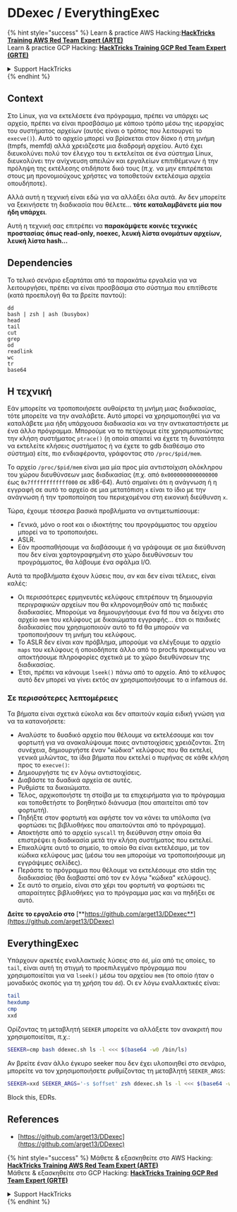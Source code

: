 # DDexec / EverythingExec

{% hint style="success" %}
Learn & practice AWS Hacking:<img src="/.gitbook/assets/arte.png" alt="" data-size="line">[**HackTricks Training AWS Red Team Expert (ARTE)**](https://training.hacktricks.xyz/courses/arte)<img src="/.gitbook/assets/arte.png" alt="" data-size="line">\
Learn & practice GCP Hacking: <img src="/.gitbook/assets/grte.png" alt="" data-size="line">[**HackTricks Training GCP Red Team Expert (GRTE)**<img src="/.gitbook/assets/grte.png" alt="" data-size="line">](https://training.hacktricks.xyz/courses/grte)

<details>

<summary>Support HackTricks</summary>

* Check the [**subscription plans**](https://github.com/sponsors/carlospolop)!
* **Join the** 💬 [**Discord group**](https://discord.gg/hRep4RUj7f) or the [**telegram group**](https://t.me/peass) or **follow** us on **Twitter** 🐦 [**@hacktricks\_live**](https://twitter.com/hacktricks\_live)**.**
* **Share hacking tricks by submitting PRs to the** [**HackTricks**](https://github.com/carlospolop/hacktricks) and [**HackTricks Cloud**](https://github.com/carlospolop/hacktricks-cloud) github repos.

</details>
{% endhint %}

## Context

Στο Linux, για να εκτελέσετε ένα πρόγραμμα, πρέπει να υπάρχει ως αρχείο, πρέπει να είναι προσβάσιμο με κάποιο τρόπο μέσω της ιεραρχίας του συστήματος αρχείων (αυτός είναι ο τρόπος που λειτουργεί το `execve()`). Αυτό το αρχείο μπορεί να βρίσκεται στον δίσκο ή στη μνήμη (tmpfs, memfd) αλλά χρειάζεστε μια διαδρομή αρχείου. Αυτό έχει διευκολύνει πολύ τον έλεγχο του τι εκτελείται σε ένα σύστημα Linux, διευκολύνει την ανίχνευση απειλών και εργαλείων επιτιθέμενων ή την πρόληψη της εκτέλεσης οτιδήποτε δικό τους (_π.χ._ να μην επιτρέπεται στους μη προνομιούχους χρήστες να τοποθετούν εκτελέσιμα αρχεία οπουδήποτε).

Αλλά αυτή η τεχνική είναι εδώ για να αλλάξει όλα αυτά. Αν δεν μπορείτε να ξεκινήσετε τη διαδικασία που θέλετε... **τότε καταλαμβάνετε μία που ήδη υπάρχει**.

Αυτή η τεχνική σας επιτρέπει να **παρακάμψετε κοινές τεχνικές προστασίας όπως read-only, noexec, λευκή λίστα ονομάτων αρχείων, λευκή λίστα hash...**

## Dependencies

Το τελικό σενάριο εξαρτάται από τα παρακάτω εργαλεία για να λειτουργήσει, πρέπει να είναι προσβάσιμα στο σύστημα που επιτίθεστε (κατά προεπιλογή θα τα βρείτε παντού):
```
dd
bash | zsh | ash (busybox)
head
tail
cut
grep
od
readlink
wc
tr
base64
```
## Η τεχνική

Εάν μπορείτε να τροποποιήσετε αυθαίρετα τη μνήμη μιας διαδικασίας, τότε μπορείτε να την αναλάβετε. Αυτό μπορεί να χρησιμοποιηθεί για να καταλάβετε μια ήδη υπάρχουσα διαδικασία και να την αντικαταστήσετε με ένα άλλο πρόγραμμα. Μπορούμε να το πετύχουμε είτε χρησιμοποιώντας την κλήση συστήματος `ptrace()` (η οποία απαιτεί να έχετε τη δυνατότητα να εκτελείτε κλήσεις συστήματος ή να έχετε το gdb διαθέσιμο στο σύστημα) είτε, πιο ενδιαφέροντα, γράφοντας στο `/proc/$pid/mem`.

Το αρχείο `/proc/$pid/mem` είναι μια μία προς μία αντιστοίχιση ολόκληρου του χώρου διευθύνσεων μιας διαδικασίας (_π.χ._ από `0x0000000000000000` έως `0x7ffffffffffff000` σε x86-64). Αυτό σημαίνει ότι η ανάγνωση ή η εγγραφή σε αυτό το αρχείο σε μια μετατόπιση `x` είναι το ίδιο με την ανάγνωση ή την τροποποίηση του περιεχομένου στη εικονική διεύθυνση `x`.

Τώρα, έχουμε τέσσερα βασικά προβλήματα να αντιμετωπίσουμε:

* Γενικά, μόνο ο root και ο ιδιοκτήτης του προγράμματος του αρχείου μπορεί να το τροποποιήσει.
* ASLR.
* Εάν προσπαθήσουμε να διαβάσουμε ή να γράψουμε σε μια διεύθυνση που δεν είναι χαρτογραφημένη στο χώρο διευθύνσεων του προγράμματος, θα λάβουμε ένα σφάλμα I/O.

Αυτά τα προβλήματα έχουν λύσεις που, αν και δεν είναι τέλειες, είναι καλές:

* Οι περισσότερες ερμηνευτές κελύφους επιτρέπουν τη δημιουργία περιγραφικών αρχείων που θα κληρονομηθούν από τις παιδικές διαδικασίες. Μπορούμε να δημιουργήσουμε ένα fd που να δείχνει στο αρχείο `mem` του κελύφους με δικαιώματα εγγραφής... έτσι οι παιδικές διαδικασίες που χρησιμοποιούν αυτό το fd θα μπορούν να τροποποιήσουν τη μνήμη του κελύφους.
* Το ASLR δεν είναι καν πρόβλημα, μπορούμε να ελέγξουμε το αρχείο `maps` του κελύφους ή οποιοδήποτε άλλο από το procfs προκειμένου να αποκτήσουμε πληροφορίες σχετικά με το χώρο διευθύνσεων της διαδικασίας.
* Έτσι, πρέπει να κάνουμε `lseek()` πάνω από το αρχείο. Από το κέλυφος αυτό δεν μπορεί να γίνει εκτός αν χρησιμοποιήσουμε το α infamous `dd`.

### Σε περισσότερες λεπτομέρειες

Τα βήματα είναι σχετικά εύκολα και δεν απαιτούν καμία ειδική γνώση για να τα κατανοήσετε:

* Αναλύστε το δυαδικό αρχείο που θέλουμε να εκτελέσουμε και τον φορτωτή για να ανακαλύψουμε ποιες αντιστοιχίσεις χρειάζονται. Στη συνέχεια, δημιουργήστε έναν "κώδικα" κελύφους που θα εκτελεί, γενικά μιλώντας, τα ίδια βήματα που εκτελεί ο πυρήνας σε κάθε κλήση προς το `execve()`:
* Δημιουργήστε τις εν λόγω αντιστοιχίσεις.
* Διαβάστε τα δυαδικά αρχεία σε αυτές.
* Ρυθμίστε τα δικαιώματα.
* Τέλος, αρχικοποιήστε τη στοίβα με τα επιχειρήματα για το πρόγραμμα και τοποθετήστε το βοηθητικό διάνυσμα (που απαιτείται από τον φορτωτή).
* Πηδήξτε στον φορτωτή και αφήστε τον να κάνει τα υπόλοιπα (να φορτώσει τις βιβλιοθήκες που απαιτούνται από το πρόγραμμα).
* Αποκτήστε από το αρχείο `syscall` τη διεύθυνση στην οποία θα επιστρέψει η διαδικασία μετά την κλήση συστήματος που εκτελεί.
* Επικαλύψτε αυτό το σημείο, το οποίο θα είναι εκτελέσιμο, με τον κώδικα κελύφους μας (μέσω του `mem` μπορούμε να τροποποιήσουμε μη εγγράψιμες σελίδες).
* Περάστε το πρόγραμμα που θέλουμε να εκτελέσουμε στο stdin της διαδικασίας (θα διαβαστεί από τον εν λόγω "κώδικα" κελύφους).
* Σε αυτό το σημείο, είναι στο χέρι του φορτωτή να φορτώσει τις απαραίτητες βιβλιοθήκες για το πρόγραμμα μας και να πηδήξει σε αυτό.

**Δείτε το εργαλείο στο** [**https://github.com/arget13/DDexec**](https://github.com/arget13/DDexec)

## EverythingExec

Υπάρχουν αρκετές εναλλακτικές λύσεις στο `dd`, μία από τις οποίες, το `tail`, είναι αυτή τη στιγμή το προεπιλεγμένο πρόγραμμα που χρησιμοποιείται για να `lseek()` μέσω του αρχείου `mem` (το οποίο ήταν ο μοναδικός σκοπός για τη χρήση του `dd`). Οι εν λόγω εναλλακτικές είναι:
```bash
tail
hexdump
cmp
xxd
```
Ορίζοντας τη μεταβλητή `SEEKER` μπορείτε να αλλάξετε τον ανακριτή που χρησιμοποιείται, _π.χ._:
```bash
SEEKER=cmp bash ddexec.sh ls -l <<< $(base64 -w0 /bin/ls)
```
Αν βρείτε έναν άλλο έγκυρο seeker που δεν έχει υλοποιηθεί στο σενάριο, μπορείτε να τον χρησιμοποιήσετε ρυθμίζοντας τη μεταβλητή `SEEKER_ARGS`:
```bash
SEEKER=xxd SEEKER_ARGS='-s $offset' zsh ddexec.sh ls -l <<< $(base64 -w0 /bin/ls)
```
Block this, EDRs.

## References
* [https://github.com/arget13/DDexec](https://github.com/arget13/DDexec)

{% hint style="success" %}
Μάθετε & εξασκηθείτε στο AWS Hacking:<img src="/.gitbook/assets/arte.png" alt="" data-size="line">[**HackTricks Training AWS Red Team Expert (ARTE)**](https://training.hacktricks.xyz/courses/arte)<img src="/.gitbook/assets/arte.png" alt="" data-size="line">\
Μάθετε & εξασκηθείτε στο GCP Hacking: <img src="/.gitbook/assets/grte.png" alt="" data-size="line">[**HackTricks Training GCP Red Team Expert (GRTE)**<img src="/.gitbook/assets/grte.png" alt="" data-size="line">](https://training.hacktricks.xyz/courses/grte)

<details>

<summary>Support HackTricks</summary>

* Ελέγξτε τα [**σχέδια συνδρομής**](https://github.com/sponsors/carlospolop)!
* **Εγγραφείτε στην** 💬 [**ομάδα Discord**](https://discord.gg/hRep4RUj7f) ή στην [**ομάδα telegram**](https://t.me/peass) ή **ακολουθήστε** μας στο **Twitter** 🐦 [**@hacktricks\_live**](https://twitter.com/hacktricks\_live)**.**
* **Μοιραστείτε κόλπα hacking υποβάλλοντας PRs στα** [**HackTricks**](https://github.com/carlospolop/hacktricks) και [**HackTricks Cloud**](https://github.com/carlospolop/hacktricks-cloud) github repos.

</details>
{% endhint %}
